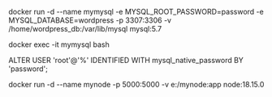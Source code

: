 docker run -d --name mymysql -e MYSQL_ROOT_PASSWORD=password -e MYSQL_DATABASE=wordpress -p 3307:3306 -v /home/wordpress_db:/var/lib/mysql mysql:5.7

docker exec -it mymysql bash

ALTER USER 'root'@'%' IDENTIFIED WITH mysql_native_password BY 'password';

docker run -d --name mynode -p 5000:5000 -v e:/mynode:app node:18.15.0